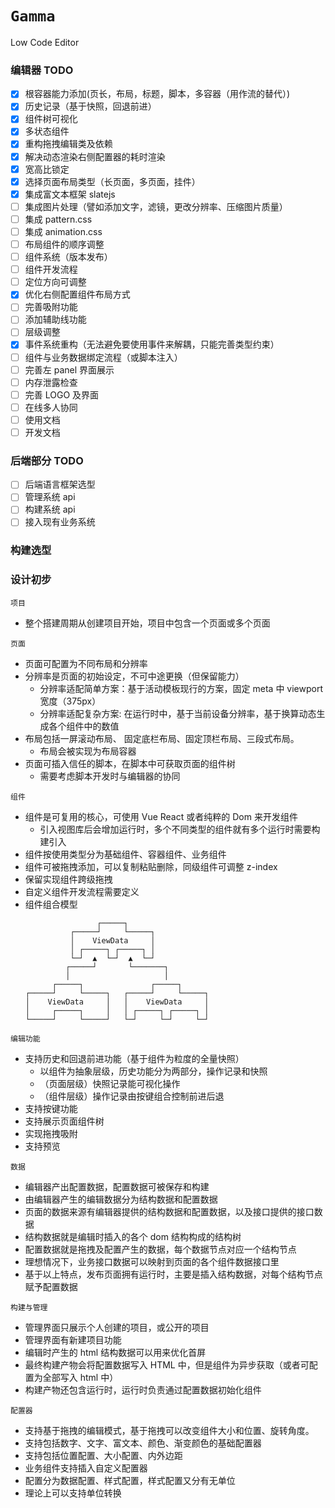 # `Gamma`

Low Code Editor

### 编辑器 TODO

- [x] 根容器能力添加(页长，布局，标题，脚本，多容器（用作流的替代）)
- [x] 历史记录（基于快照，回退前进）
- [x] 组件树可视化
- [x] 多状态组件
- [x] 重构拖拽编辑类及依赖
- [x] 解决动态渲染右侧配置器的耗时渲染
- [x] 宽高比锁定
- [x] 选择页面布局类型（长页面，多页面，挂件）
- [x] 集成富文本框架 slatejs
- [ ] 集成图片处理（譬如添加文字，滤镜，更改分辨率、压缩图片质量）
- [ ] 集成 pattern.css
- [ ] 集成 animation.css
- [ ] 布局组件的顺序调整
- [ ] 组件系统（版本发布）
- [ ] 组件开发流程
- [ ] 定位方向可调整
- [x] 优化右侧配置组件布局方式
- [ ] 完善吸附功能
- [ ] 添加辅助线功能
- [ ] 层级调整
- [x] 事件系统重构（无法避免要使用事件来解耦，只能完善类型约束）
- [ ] 组件与业务数据绑定流程（或脚本注入）
- [ ] 完善左 panel 界面展示
- [ ] 内存泄露检查
- [ ] 完善 LOGO 及界面
- [ ] 在线多人协同
- [ ] 使用文档
- [ ] 开发文档

### 后端部分 TODO

- [ ] 后端语言框架选型
- [ ] 管理系统 api
- [ ] 构建系统 api
- [ ] 接入现有业务系统

### 构建选型
### 设计初步

`项目`

- 整个搭建周期从创建项目开始，项目中包含一个页面或多个页面

`页面`

- 页面可配置为不同布局和分辨率
- 分辨率是页面的初始设定，不可中途更换（但保留能力）
  - 分辨率适配简单方案：基于活动模板现行的方案，固定 meta 中 viewport 宽度（375px）
  - 分辨率适配复杂方案: 在运行时中，基于当前设备分辨率，基于换算动态生成各个组件中的数值
- 布局包括一屏滚动布局、 固定底栏布局、固定顶栏布局、三段式布局。
  - 布局会被实现为布局容器
- 页面可插入信任的脚本，在脚本中可获取页面的组件树
  - 需要考虑脚本开发时与编辑器的协同

`组件`

- 组件是可复用的核心，可使用 Vue React 或者纯粹的 Dom 来开发组件
  - 引入视图库后会增加运行时，多个不同类型的组件就有多个运行时需要构建引入
- 组件按使用类型分为基础组件、容器组件、业务组件
- 组件可被拖拽添加，可以复制粘贴删除，同级组件可调整 z-index
- 保留实现组件跨级拖拽
- 自定义组件开发流程需要定义
- 组件组合模型
  ```
                  ┌─────┐
            ┌─────┘     └─────┐
            │    ViewData     │
            │ ┌─────┐ ┌─────┐ │
            └─┘  ▲  └─┘  ▲  └─┘
           ┌─────┘       └───────┐
           │                     │
        ┌─────┐               ┌─────┐
  ┌─────┘     └─────┐   ┌─────┘     └─────┐
  │    ViewData     │   │    ViewData     │
  │     ┌─────┐     │   │ ┌─────┐ ┌─────┐ │
  └─────┘     └─────┘   └─┘     └─┘     └─┘
  ```

`编辑功能`

- 支持历史和回退前进功能（基于组件为粒度的全量快照）
  - 以组件为抽象层级，历史功能分为两部分，操作记录和快照
  - （页面层级）快照记录能可视化操作
  - （组件层级）操作记录由按键组合控制前进后退
- 支持按键功能
- 支持展示页面组件树
- 实现拖拽吸附
- 支持预览

`数据`

- 编辑器产出配置数据，配置数据可被保存和构建
- 由编辑器产生的编辑数据分为结构数据和配置数据
- 页面的数据来源有编辑器提供的结构数据和配置数据，以及接口提供的接口数据
- 结构数据就是编辑时插入的各个 dom 结构构成的结构树
- 配置数据就是拖拽及配置产生的数据，每个数据节点对应一个结构节点
- 理想情况下，业务接口数据可以映射到页面的各个组件数据接口里
- 基于以上特点，发布页面拥有运行时，主要是插入结构数据，对每个结构节点赋予配置数据

`构建与管理`

- 管理界面只展示个人创建的项目，或公开的项目
- 管理界面有新建项目功能
- 编辑时产生的 html 结构数据可以用来优化首屏
- 最终构建产物会将配置数据写入 HTML 中，但是组件为异步获取（或者可配置为全部写入 html 中）
- 构建产物还包含运行时，运行时负责通过配置数据初始化组件

`配置器`

- 支持基于拖拽的编辑模式，基于拖拽可以改变组件大小和位置、旋转角度。
- 支持包括数字、文字、富文本、颜色、渐变颜色的基础配置器
- 支持包括位置配置、大小配置、内外边距
- 业务组件支持插入自定义配置器
- 配置分为数据配置、样式配置，样式配置又分有无单位
- 理论上可以支持单位转换
